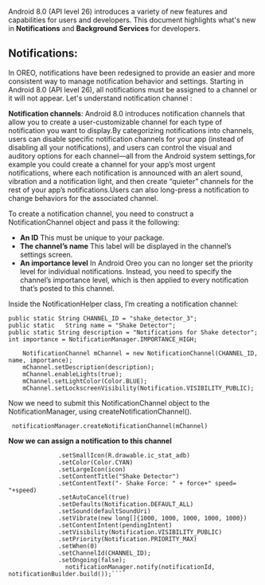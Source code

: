 Android 8.0 (API level 26) introduces a variety of new features and capabilities for users and developers. This document highlights what's new in **Notifications** and **Background Services** for developers.

## Notifications:
In OREO, notifications have been redesigned to provide an easier and more consistent way to manage notification behavior and settings. Starting in Android 8.0 (API level 26), all notifications must be assigned to a channel or it will not appear. Let's understand notification channel :  

**Notification channels**: Android 8.0 introduces notification channels that allow you to create a user-customizable channel for each type of notification you want to display.By categorizing notifications into channels, users can disable specific notification channels for your app (instead of disabling all your notifications), and users can control the visual and auditory options for each channel—all from the Android system settings,for example you could create a channel for your app’s most urgent notifications, where each notification is announced with an alert sound, vibration and a notification light, and then create “quieter” channels for the rest of your app’s notifications.Users can also long-press a notification to change behaviors for the associated channel.

To create a notification channel, you need to construct a NotificationChannel object and pass it the following:

- **An ID** This must be unique to your package.
- **The channel’s name** This label will be displayed in the channel’s settings screen.
- **An importance level** In Android Oreo you can no longer set the priority level for individual notifications. Instead, you need to specify the channel’s importance level, which is then applied to every notification that’s posted to this channel.

Inside the NotificationHelper class, I’m creating a notification channel:

    public static String CHANNEL_ID = "shake_detector_3";
    public static   String name = "Shake Detector";
    public static String description = "Notifications for Shake detector";
    int importance = NotificationManager.IMPORTANCE_HIGH;
    
        NotificationChannel mChannel = new NotificationChannel(CHANNEL_ID, name, importance);
        mChannel.setDescription(description);
        mChannel.enableLights(true);
        mChannel.setLightColor(Color.BLUE);
        mChannel.setLockscreenVisibility(Notification.VISIBILITY_PUBLIC);
        
  Now we need to submit this NotificationChannel object to the NotificationManager, using createNotificationChannel(). 
  
  ```` notificationManager.createNotificationChannel(mChannel)````
 
 **Now we can assign a notification to this channel**
  
  ```` NotificationCompat.Builder notificationBuilder = new NotificationCompat.Builder(context)
                .setSmallIcon(R.drawable.ic_stat_adb)
                .setColor(Color.CYAN)
                .setLargeIcon(icon)
                .setContentTitle("Shake Detector")
                .setContentText("- Shake Force: " + force+" speed= "+speed)
                .setAutoCancel(true)
                .setDefaults(Notification.DEFAULT_ALL)
                .setSound(defaultSoundUri)
                .setVibrate(new long[]{1000, 1000, 1000, 1000, 1000})
                .setContentIntent(pendingIntent)
                .setVisibility(Notification.VISIBILITY_PUBLIC)
                .setPriority(Notification.PRIORITY_MAX)
                .setWhen(0)
                .setChannelId(CHANNEL_ID);
                .setOngoing(false);
                  notificationManager.notify(notificationId, notificationBuilder.build());````
                  
 
                  
                  
